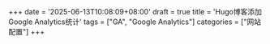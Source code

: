+++
date = '2025-06-13T10:08:09+08:00'
draft = true
title = 'Hugo博客添加Google Analytics统计'
tags = ["GA", "Google Analytics"]
categories = ["网站配置"]
+++

